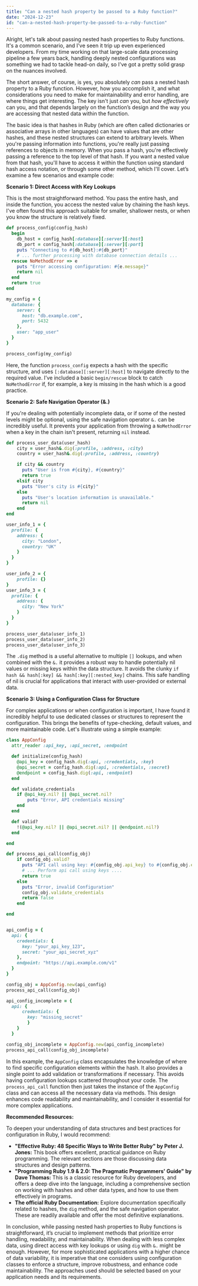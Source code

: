 ```yaml
---
title: "Can a nested hash property be passed to a Ruby function?"
date: "2024-12-23"
id: "can-a-nested-hash-property-be-passed-to-a-ruby-function"
---
```


Alright, let's talk about passing nested hash properties to Ruby functions. It's a common scenario, and I've seen it trip up even experienced developers. From my time working on that large-scale data processing pipeline a few years back, handling deeply nested configurations was something we had to tackle head-on daily, so I've got a pretty solid grasp on the nuances involved.

The short answer, of course, is yes, you absolutely *can* pass a nested hash property to a Ruby function. However, how you accomplish it, and what considerations you need to make for maintainability and error handling, are where things get interesting. The key isn't just *can* you, but *how effectively* can you, and that depends largely on the function’s design and the way you are accessing that nested data within the function.

The basic idea is that hashes in Ruby (which are often called dictionaries or associative arrays in other languages) can have values that are other hashes, and these nested structures can extend to arbitrary levels. When you're passing information into functions, you're really just passing references to objects in memory. When you pass a hash, you're effectively passing a reference to the top level of that hash. If you want a nested value from that hash, you'll have to access it within the function using standard hash access notation, or through some other method, which I'll cover. Let’s examine a few scenarios and example code:

**Scenario 1: Direct Access with Key Lookups**

This is the most straightforward method. You pass the entire hash, and inside the function, you access the nested value by chaining the hash keys. I've often found this approach suitable for smaller, shallower nests, or when you know the structure is relatively fixed.

```ruby
def process_config(config_hash)
  begin
    db_host = config_hash[:database][:server][:host]
    db_port = config_hash[:database][:server][:port]
    puts "Connecting to #{db_host}:#{db_port}"
    # ... further processing with database connection details ...
  rescue NoMethodError => e
    puts "Error accessing configuration: #{e.message}"
    return nil
  end
  return true
end

my_config = {
  database: {
    server: {
      host: "db.example.com",
      port: 5432
    },
    user: "app_user"
  }
}

process_config(my_config)
```

Here, the function `process_config` expects a hash with the specific structure, and uses `[:database][:server][:host]` to navigate directly to the required value. I’ve included a basic `begin/rescue` block to catch `NoMethodError` if, for example, a key is missing in the hash which is a good practice.

**Scenario 2: Safe Navigation Operator (&.)**

If you're dealing with potentially incomplete data, or if some of the nested levels might be optional, using the safe navigation operator `&.` can be incredibly useful. It prevents your application from throwing a `NoMethodError` when a key in the chain isn't present, returning `nil` instead.

```ruby
def process_user_data(user_hash)
    city = user_hash&.dig(:profile, :address, :city)
    country = user_hash&.dig(:profile, :address, :country)

    if city && country
      puts "User is from #{city}, #{country}"
      return true
    elsif city
      puts "User's city is #{city}"
    else
      puts "User's location information is unavailable."
      return nil
    end
end

user_info_1 = {
  profile: {
    address: {
      city: "London",
      country: "UK"
    }
  }
}

user_info_2 = {
    profile: {}
}
user_info_3 = {
  profile: {
    address: {
      city: "New York"
    }
  }
}

process_user_data(user_info_1)
process_user_data(user_info_2)
process_user_data(user_info_3)

```
The `.dig` method is a useful alternative to multiple `[]` lookups, and when combined with the `&.` it provides a robust way to handle potentially nil values or missing keys within the data structure. It avoids the clunky `if hash && hash[:key] && hash[:key][:nested_key]` chains. This safe handling of nil is crucial for applications that interact with user-provided or external data.

**Scenario 3: Using a Configuration Class for Structure**

For complex applications or when configuration is important, I have found it incredibly helpful to use dedicated classes or structures to represent the configuration. This brings the benefits of type-checking, default values, and more maintainable code. Let's illustrate using a simple example:

```ruby
class AppConfig
  attr_reader :api_key, :api_secret, :endpoint

  def initialize(config_hash)
    @api_key = config_hash.dig(:api, :credentials, :key)
    @api_secret = config_hash.dig(:api, :credentials, :secret)
    @endpoint = config_hash.dig(:api, :endpoint)
  end

  def validate_credentials
    if @api_key.nil? || @api_secret.nil?
        puts "Error, API credentials missing"
    end
  end

  def valid?
    !(@api_key.nil? || @api_secret.nil? || @endpoint.nil?)
  end

end

def process_api_call(config_obj)
    if config_obj.valid?
      puts "API call using key: #{config_obj.api_key} to #{config_obj.endpoint} "
      # ... Perform api call using keys ....
      return true
    else
      puts "Error, invalid Configuration"
      config_obj.validate_credentials
      return false
    end

end


api_config = {
  api: {
    credentials: {
      key: "your_api_key_123",
      secret: "your_api_secret_xyz"
    },
    endpoint: "https://api.example.com/v1"
  }
}

config_obj = AppConfig.new(api_config)
process_api_call(config_obj)

api_config_incomplete = {
  api: {
      credentials: {
        key: "missing_secret"
        }
    }
  }

config_obj_incomplete = AppConfig.new(api_config_incomplete)
process_api_call(config_obj_incomplete)
```
In this example, the `AppConfig` class encapsulates the knowledge of where to find specific configuration elements within the hash. It also provides a single point to add validation or transformations if necessary. This avoids having configuration lookups scattered throughout your code. The `process_api_call` function then just takes the instance of the `AppConfig` class and can access all the necessary data via methods. This design enhances code readability and maintainability, and I consider it essential for more complex applications.

**Recommended Resources:**

To deepen your understanding of data structures and best practices for configuration in Ruby, I would recommend:

*   **"Effective Ruby: 48 Specific Ways to Write Better Ruby" by Peter J. Jones:** This book offers excellent, practical guidance on Ruby programming. The relevant sections are those discussing data structures and design patterns.
*   **"Programming Ruby 1.9 & 2.0: The Pragmatic Programmers' Guide" by Dave Thomas:** This is a classic resource for Ruby developers, and offers a deep dive into the language, including a comprehensive section on working with hashes and other data types, and how to use them effectively in programs.
*   **The official Ruby Documentation:** Explore documentation specifically related to hashes, the `dig` method, and the safe navigation operator. These are readily available and offer the most definitive explanations.

In conclusion, while passing nested hash properties to Ruby functions is straightforward, it’s crucial to implement methods that prioritize error handling, readability, and maintainability. When dealing with less complex data, using direct access with key lookups or using `dig` with `&.` might be enough. However, for more sophisticated applications with a higher chance of data variability, it is imperative that one considers using configuration classes to enforce a structure, improve robustness, and enhance code maintainability. The approaches used should be selected based on your application needs and its requirements.
